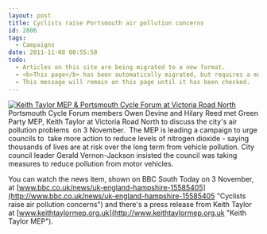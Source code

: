 ```yaml
---
layout: post
title: Cyclists raise Portsmouth air pollution concerns
id: 2806
tags:
  - Campaigns
date: 2011-11-08 00:55:58
todo:
  - Articles on this site are being migrated to a new format.
  - <b>This page</b> has been automatically migrated, but requires a manual check-&amp;-tune to ensure the format and links all work as expected.
  - This message will remain on this page until it has been checked.
---
```


[![Keith Taylor MEP &amp; Portsmouth Cycle Forum at Victoria Road North](http://www.pompeybug.co.uk/wp-content/uploads/2011/11/Keith-Taylor-MEP-Portsmouth-Cycle-Forum_Nov-2011-400x300-300x225.jpg "Keith Taylor MEP &amp; Portsmouth Cycle Forum at Victoria Road North")](http://www.pompeybug.co.uk/wp-content/uploads/2011/11/Keith-Taylor-MEP-Portsmouth-Cycle-Forum_Nov-2011-400x300.jpg)Portsmouth Cycle Forum members Owen Devine and Hilary Reed met Green Party MEP, Keith Taylor at Victoria Road North to discuss the city's air pollution problems  on 3 November.  The MEP is leading a campaign to urge councils to  take more action to reduce levels of nitrogen dioxide - saying thousands of lives are at risk over the long term from vehicle pollution. City council leader Gerald Vernon-Jackson insisted the council was taking measures to reduce pollution from motor vehicles.

You can watch the news item, shown on BBC South Today on 3 November, at [www.bbc.co.uk/news/uk-england-hampshire-15585405](http://www.bbc.co.uk/news/uk-england-hampshire-15585405 "Cyclists raise air pollution concerns") and there's a press release from Keith Taylor at [www.keithtaylormep.org.uk](http://www.keithtaylormep.org.uk "Keith Taylor MEP").
